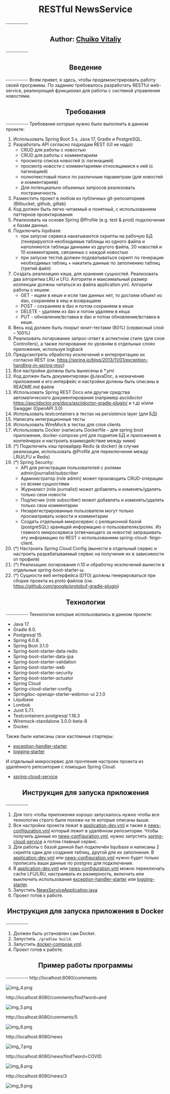 <h1 align="center"> RESTful NewsService</h1>
-----------
<h2 align="center">Author: <a href="https://github.com/Alivit" target="_blank">Chuiko Vitaliy</a></h2>
-----------
<h2 align="center">Введение</h2>
-----------
Всем привет, я здесь, чтобы продемонстрировать работу своей программы. 
По заданию требовалось разработать RESTful web-service, реализующей функционал для работы с системой управления новостями.

<h2 align="center">Требования</h2>
-----------
Требования которые нужно было выполнить в данном проекте:

1. Использовать Spring Boot 3.x, Java 17, Gradle и PostgreSQL.
2. Разработать API согласно подходам REST (UI не надо):
    -  CRUD для работы с новостью
    -  CRUD для работы с комментарием
    -  просмотр списка новостей (с пагинацией)
    -  просмотр новости с комментариями относящимися к ней (с пагинацией)
    -  полнотекстовый поиск по различным параметрам (для новостей и комментариев)
    -  Для потенциально объемных запросов реализовать постраничность
3.  Разместить проект в любом из публичных git-репозиториев (Bitbucket, github, gitlab)
4.  Код должен быть легко читаемый и понятный, с использованием паттернов проектирования
5.  Реализовать на основе   Spring @Profile (e.g. test & prod) подключение к базам данных.
6.  Подключить liquibase:
    - при запуске сервиса накатываются скрипты на рабочую БД (генерируются необходимые таблицы из одного файла и наполняются таблицы данными из другого файла, 20 новостей и 10 комментариев, связанных с каждой новостью
    - при запуске тестов должен подхватываться скрипт по генерации необходимых таблиц + накатить данные по заполнению таблиц (третий файл)
7.  Создать реализацию кэша, для хранения сущностей. Реализовать два алгоритма LRU и LFU. Алгоритм и максимальный размер коллекции должны читаться из файла application.yml. Алгоритм работы с кешем:
    - GET - ищем в кеше и если там данных нет, то достаем объект из dao, сохраняем в кеш и возвращаем
    - POST - сохраняем в dao и потом сохраняем в кеше
    - DELETE - удаляем из dao и потом удаляем в кеша
    - PUT - обновление/вставка в dao и потом обновление/вставка в кеше.
8.  Весь код должен быть покрыт юнит-тестами (80%) (сервисный слой – 100%)
9.  Реализовать логирование запрос-ответ в аспектном стиле (для слоя Controllers), а также логирование по уровням в отдельных слоях приложения, используя logback
10.  Предусмотреть обработку исключений и интерпретацию их согласно REST (см. https://spring.io/blog/2013/11/01/exception-handling-in-spring-mvc)
11.  Все настройки должны быть вынесены в *.yml
12.  Код должен быть документирован @JavaDoc, а назначение приложения и его интерфейс и настройки должны быть описаны в README.md файле
13.  Использовать Spring REST Docs или другие средства автоматического документирования (например asciidoctor https://asciidoctor.org/docs/asciidoctor-gradle-plugin/ и т.д) и/или Swagger (OpenAPI 3.0)
14.  Использовать testcontainers в тестах на persistence layer (для БД)
15.  Написать интеграционные тесты
16.  Использовать WireMock в тестах для слоя clients
17.  Использовать Docker (написать Dockerfile – для spring boot приложения, docker-compose.yml для поднятия БД и приложения в контейнерах и настроить взаимодействие между ними)
18.  (*) Подключить кэш провайдер Redis (в docker) (в случае реализации, использовать @Profile для переключения между LRU/LFU и Redis)
19.  (*) Spring Security:
     -  API для регистрации пользователей с ролями admin/journalist/subscriber
     -  Администратор (role admin) может производить CRUD-операции со всеми сущностями
     -  Журналист (role journalist) может добавлять и изменять/удалять только свои новости
     -  Подписчик (role subscriber) может добавлять и изменять/удалять только свои комментарии
     -  Незарегистрированные пользователи могут только просматривать новости и комментарии
     -  Создать отдельный микросервис с реляционной базой (postgreSQL) хранящей
        информацию о пользователях/ролях. Из главного микросервиса (отвечающего за
        новости) запрашивать эту информацию по REST с использованием spring-cloud-
        feign-client.
20.  (*) Настроить Spring Cloud Config (вынести в отдельный сервис и настроить разрабатываемый сервис на получение их в зависимости от профиля)
21.  (*) Реализацию логирования п.10 и обработку исключений вынести в отдельные
       spring-boot-starter-ы.
22.  (*) Сущности веб интерфейса (DTO) должны генерироваться при сборке проекта из.proto файлов (см. https://github.com/google/protobuf-gradle-plugin)

<h2 align="center">Технологии</h2>
-----------
Технологии которые использовались в данном проекте:

- Java 17.
- Gradle 8.0.
- Postgresql 15.
- Spring 6.0.8.
- Spring Boot 3.1.0
- Spring-boot-starter-data-redis
- Spring-boot-starter-data-jpa
- Spring-boot-starter-validation
- Spring-boot-starter-web
- Spring-boot-starter-security
- Spring-boot-starter-actuator
- Spring Cloud
- Spring-cloud-starter-config
- Springdoc-openapi-starter-webmvc-ui 2.1.0
- Liquibase
- Lombok
- Junit 5.7.1.
- Testcontainers postgresql 1.16.3
- Wiremock-standalone 3.0.0-beta-8
- Docker.

Также были написаны свои кастомные стартеры:

- [exception-handler-starter](exception-handler-starter)
- [logging-starter](logging-starter)

И отдельный микросервис для прочтения настроек проекта из удалённого репозитория с помощью Spring Cloud:

- [spring-cloud-service](spring-cloud-service)

<h2 align="center">Инструкция для запуска приложения</h2>
-----------

1. Для того чтобы приложения хорошо запускалось нужно чтобы все технологии строго были похожи на те которые описаны выше.
2. Все настройки проекта лежат в [application-dev.yml](src/main/resources/application-dev.yml)
   и также в [news-configuration.yml](https://github.com/Alivit/SpringCloudConfigService/tree/master/configuration) который лежит в удалённом репозитории.
   Чтобы получить данные из [news-configuration.yml](https://github.com/Alivit/SpringCloudConfigService/tree/master/configuration), нужно запустить [spring-cloud-service](spring-cloud-service) а потом главный сервис.
3. Для работы с базой данной был подключён liquibase и написаны 2 скрипта один для создания таблиц, другой для их заполнения.
   В [application-dev.yml](src/main/resources/application-dev.yml) или [news-configuration.yml](https://github.com/Alivit/SpringCloudConfigService/tree/master/configuration) нужно будет только прописать ваши данные по postgres для подключения.
4. В [application-dev.yml](src/main/resources/application-dev.yml) или [news-configuration.yml](https://github.com/Alivit/SpringCloudConfigService/tree/master/configuration) можно переключать cache LFU/LRU, настраивать их размерность, 
   включить или выключить использования [exception-handler-starter](exception-handler-starter) или [logging-starter](logging-starter).
5. Запустить [NewsServiceApplication.java](src/main/java/ru/clevertec/news/NewsServiceApplication.java)
6. Проект готов к работе.

<h2 align="center">Инструкция для запуска приложения в Docker</h2>
-----------

1. Должен быть установлен сам Docker.
2. Запустить `./gradlew build`.
3. Запустить [docker-compose.yml](docker-compose.yaml).
4. Проект готов к работе.

<h2 align="center">Пример работы программы</h2>
-----------
http://localhost:8080/comments

![img_4.png](photo/img_4.png)

http://localhost:8080/comments/find?word=and

![img_5.png](photo/img_5.png)

http://localhost:8080/comments/5

![img_6.png](photo/img_6.png)

http://localhost:8080/news

![img_7.png](photo/img_7.png)

http://localhost:8080/news/find?word=COVID

![img_8.png](photo/img_8.png)

http://localhost:8080/news/3

![img_9.png](photo/img_9.png)
